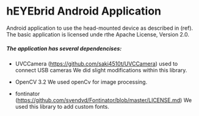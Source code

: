 # hEYEbrid Android Application
Android application to use the head-mounted device as described in (ref).
The basic application is licensed unde rthe Apache License, Version 2.0.

##### The application has several dependencises:
* UVCCamera (https://github.com/saki4510t/UVCCamera) used to connect USB cameras
  We did slight modifications within this library.
  
* OpenCV 3.2
  We used openCv for image processing.

* fontinator (https://github.com/svendvd/Fontinator/blob/master/LICENSE.md)
  We used this library to add custom fonts.
